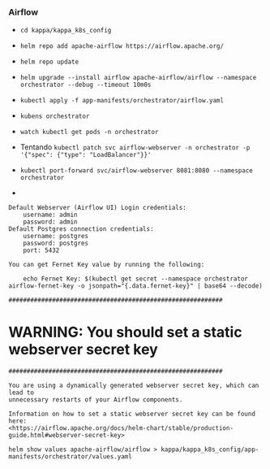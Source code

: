 ### Airflow

- `cd kappa/kappa_k8s_config`
- `helm repo add apache-airflow https://airflow.apache.org/`
- `helm repo update`
- `helm upgrade --install airflow apache-airflow/airflow --namespace orchestrator --debug --timeout 10m0s`
- `kubectl apply -f app-manifests/orchestrator/airflow.yaml`
- `kubens orchestrator`
- `watch kubectl get pods -n orchestrator`

- Tentando `kubectl patch svc airflow-webserver -n orchestrator -p '{"spec": {"type": "LoadBalancer"}}'`
- `kubectl port-forward svc/airflow-webserver 8081:8080 --namespace orchestrator`

-

    Default Webserver (Airflow UI) Login credentials:
        username: admin
        password: admin
    Default Postgres connection credentials:
        username: postgres
        password: postgres
        port: 5432

    You can get Fernet Key value by running the following:

        echo Fernet Key: $(kubectl get secret --namespace orchestrator airflow-fernet-key -o jsonpath="{.data.fernet-key}" | base64 --decode)

    ###########################################################

# WARNING: You should set a static webserver secret key #

    ###########################################################

    You are using a dynamically generated webserver secret key, which can lead to
    unnecessary restarts of your Airflow components.

    Information on how to set a static webserver secret key can be found here:
    <https://airflow.apache.org/docs/helm-chart/stable/production-guide.html#webserver-secret-key>

`helm show values apache-airflow/airflow > kappa/kappa_k8s_config/app-manifests/orchestrator/values.yaml`
